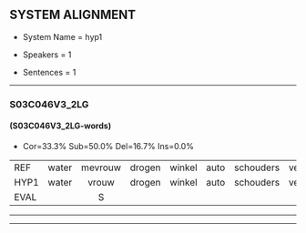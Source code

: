 
## SYSTEM ALIGNMENT

- System Name = hyp1

- Speakers = 1

- Sentences = 1

---

### S03C046V3_2LG

#### (S03C046V3_2LG-words)

- Cor=33.3%	Sub=50.0%	Del=16.7%	Ins=0.0%

|  |  |  |  |  |  |  |  |  |  |  |  |  |  |  |  |  |  |  |  |  |  |  |  |  |  |  |  |  |  |  |  |  |  |  |  |  |  |  |  |  |  |  |
|:--- |:---:|:---:|:---:|:---:|:---:|:---:|:---:|:---:|:---:|:---:|:---:|:---:|:---:|:---:|:---:|:---:|:---:|:---:|:---:|:---:|:---:|:---:|:---:|:---:|:---:|:---:|:---:|:---:|:---:|:---:|:---:|:---:|:---:|:---:|:---:|:---:|:---:|:---:|:---:|:---:|:---:|:---:|
| REF | water | mevrouw | drogen | winkel | auto | schouders | verhaal | koning | moeilijk | speelplaats | drinken | hoofdpijn | regen | vliegtuig | stoppen | opnieuw | gooien | * | sneeuwen | moeder | liedje | potlood | fietsbel | vinger | dichtbij | meisje | chauffeur | muziek | waarom | scheuren | lawaai | zwemmen | vuurwerk | appel | cola | kussen | eerste | circus | kleuren | voetbal | * | vlinder |
| HYP1 | water | vrouw | drogen | winkel | auto | schouders | verhaal |  | conik | moilik | stijlplaat | drinke | hoofdpijnregen | vliegterg | stoppen | opnieuw |  |  | goien | fneeboeder | geetje | potlout | vitsbel | hier | disbij | beshe | chauffer | muziek |  | warom | scheurenlawaai | swebben | guurwerk | appel | cola | kussen | eerste |  |  |  | cirqiskleurenvoetbal | vlinder |
| EVAL |  | S |  |  |  |  |  | D | S | S | S | S | S | S |  |  | D | D | S | S | S | S | S | S | S | S | S |  | D | S | S | S | S |  |  |  |  | D | D | D | S |  |
---

---
